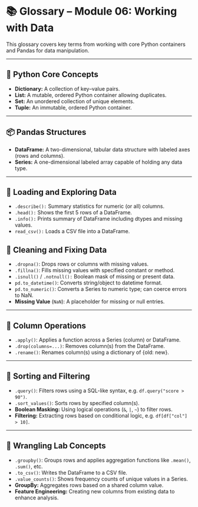 # 📚 Glossary – Module 06: Working with Data

This glossary covers key terms from working with core Python containers and Pandas for data manipulation.

---

## 🔢 Python Core Concepts
* **Dictionary:** A collection of key–value pairs.
* **List:** A mutable, ordered Python container allowing duplicates.
* **Set:** An unordered collection of unique elements.
* **Tuple:** An immutable, ordered Python container.

---

## 📦 Pandas Structures
* **DataFrame:** A two-dimensional, tabular data structure with labeled axes (rows and columns).
* **Series:** A one-dimensional labeled array capable of holding any data type.

---

## 📂 Loading and Exploring Data
* `.describe():` Summary statistics for numeric (or all) columns.
* `.head():` Shows the first 5 rows of a DataFrame.
* `.info():` Prints summary of DataFrame including dtypes and missing values.
* `read_csv():` Loads a CSV file into a DataFrame.

## 🧼 Cleaning and Fixing Data
* `.dropna()`: Drops rows or columns with missing values.
* `.fillna()`: Fills missing values with specified constant or method.
* `.isnull()` / `.notnull():` Boolean mask of missing or present data.
* `pd.to_datetime()`: Converts string/object to datetime format.
* `pd.to_numeric()`: Converts a Series to numeric type; can coerce errors to NaN.
* **Missing Value** (`NaN`): A placeholder for missing or null entries.

---

## 🧱 Column Operations
* `.apply()`: Applies a function across a Series (column) or DataFrame.
* `.drop(columns=...)`: Removes column(s) from the DataFrame.
* `.rename()`: Renames column(s) using a dictionary of {old: new}.

---

## 🔽 Sorting and Filtering
* `.query()`: Filters rows using a SQL-like syntax, e.g. `df.query("score > 90")`.
* `.sort_values()`: Sorts rows by specified column(s).
* **Boolean Masking:** Using logical operations (`&`, `|`, `~`) to filter rows.
* **Filtering:** Extracting rows based on conditional logic, e.g. `df[df["col"] > 10]`.

---

## 🧪 Wrangling Lab Concepts
* `.groupby()`: Groups rows and applies aggregation functions like `.mean()`, `.sum()`, etc.
* `.to_csv()`: Writes the DataFrame to a CSV file.
* `.value_counts()`: Shows frequency counts of unique values in a Series.
* **GroupBy:** Aggregates rows based on a shared column value.
* **Feature Engineering:** Creating new columns from existing data to enhance analysis.
